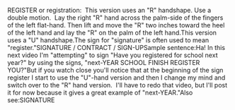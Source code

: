 REGISTER or registration:  This version uses an "R" handshape.
Use a double motion.  Lay the right "R" hand across the
palm-side of the fingers of the left flat-hand. Then lift and move the
"R" two inches toward the heel of the left hand and lay the
"R" on the palm of the left hand.This version uses a "U" handshape.The sign for "signature" is often used to mean "register."SIGNATURE / CONTRACT / SIGN-UPSample sentence:Ha! In this next video I'm "attempting" to sign "Have you registered 
for school next year?" by using the signs, "next-YEAR SCHOOL FINISH 
REGISTER YOU?"But if you watch close you'll notice that at the beginning of the 
sign register I start to use the "U"-hand version and then I change 
my mind and switch over to the "R" hand version.  I'll have to 
redo that video, but I'll post it for now because it gives a great 
example of "next-YEAR."Also see:SIGNATURE